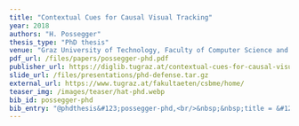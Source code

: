 ```yaml
---
title: "Contextual Cues for Causal Visual Tracking"
year: 2018
authors: "H. Possegger"
thesis_type: "PhD thesis"
venue: "Graz University of Technology, Faculty of Computer Science and Biomedical Engineering"
pdf_url: /files/papers/possegger-phd.pdf
publisher_url: https://diglib.tugraz.at/contextual-cues-for-causal-visual-tracking-2018
slide_url: /files/presentations/phd-defense.tar.gz
external_url: https://www.tugraz.at/fakultaeten/csbme/home/
teaser_img: /images/teaser/hat-phd.webp
bib_id: possegger-phd
bib_entry: "@phdthesis&#123;possegger-phd,<br/>&nbsp;&nbsp;title = &#123;Contextual Cues for Causal Visual Tracking&#125;,<br/>&nbsp;&nbsp;author = &#123;H. Possegger&#125;,<br/>&nbsp;&nbsp;school = &#123;Graz University of Technology, Faculty of Computer Science and Biomedical Engineering&#125;,<br/>&nbsp;&nbsp;year = &#123;2018&#125;<br/>&#125;"
---
```

